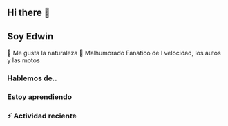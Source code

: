 ## Hi there 👋
## Soy Edwin

 🌱 Me gusta la naturaleza
 🤔 Malhumorado
 Fanatico de l velocidad, los autos y las motos

 ### Hablemos de..

 ### Estoy aprendiendo

 ### :zap: Actividad reciente
 <!--START_SECTION:activity-->
 <!--END_SECTION:activity-->
 <!--RECENT_ACTVITY:start-->
 <!--RECENT_ACTIVITY:last_update-->

 <!--RECENT_ACTIVITY:last_update-->
 <!--RECENT_ACTIVITY:last_update_end-->
